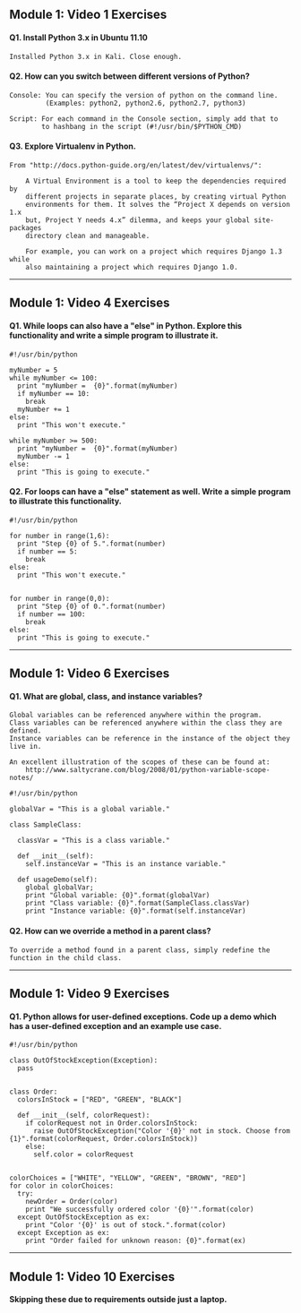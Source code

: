 ## Module 1: Video 1 Exercises

#### Q1\. Install Python 3.x in Ubuntu 11.10

```
Installed Python 3.x in Kali. Close enough.
```



#### Q2\. How can you switch between different versions of Python?

```
Console: You can specify the version of python on the command line.
         (Examples: python2, python2.6, python2.7, python3)

Script: For each command in the Console section, simply add that to
        to hashbang in the script (#!/usr/bin/$PYTHON_CMD)
```



#### Q3\. Explore Virtualenv in Python.

```
From "http://docs.python-guide.org/en/latest/dev/virtualenvs/":

    A Virtual Environment is a tool to keep the dependencies required by
    different projects in separate places, by creating virtual Python 
    environments for them. It solves the “Project X depends on version 1.x 
    but, Project Y needs 4.x” dilemma, and keeps your global site-packages
    directory clean and manageable.

    For example, you can work on a project which requires Django 1.3 while 
    also maintaining a project which requires Django 1.0.
```

---

## Module 1: Video 4 Exercises

#### Q1\. While loops can also have a "else" in Python. Explore this functionality and write a simple program to illustrate it.

```
#!/usr/bin/python

myNumber = 5
while myNumber <= 100:
  print "myNumber =  {0}".format(myNumber)
  if myNumber == 10:
    break
  myNumber += 1
else:
  print "This won't execute."

while myNumber >= 500:
  print "myNumber =  {0}".format(myNumber)
  myNumber -= 1
else:
  print "This is going to execute."
```


#### Q2\. For loops can have a "else" statement as well. Write a simple program to illustrate this functionality.

```
#!/usr/bin/python

for number in range(1,6):
  print "Step {0} of 5.".format(number)
  if number == 5:
    break
else:
  print "This won't execute."


for number in range(0,0):
  print "Step {0} of 0.".format(number)
  if number == 100:
    break
else:
  print "This is going to execute."
```

---

## Module 1: Video 6 Exercises

#### Q1\. What are global, class, and instance variables?

```
Global variables can be referenced anywhere within the program.
Class variables can be referenced anywhere within the class they are defined.
Instance variables can be reference in the instance of the object they live in.

An excellent illustration of the scopes of these can be found at:
    http://www.saltycrane.com/blog/2008/01/python-variable-scope-notes/
```

```
#!/usr/bin/python

globalVar = "This is a global variable."

class SampleClass:

  classVar = "This is a class variable."

  def __init__(self):
    self.instanceVar = "This is an instance variable."

  def usageDemo(self):
    global globalVar;
    print "Global variable: {0}".format(globalVar)
    print "Class variable: {0}".format(SampleClass.classVar)
    print "Instance variable: {0}".format(self.instanceVar)
```

#### Q2\. How can we override a method in a parent class?

```
To override a method found in a parent class, simply redefine the function in the child class.
```
---

## Module 1: Video 9 Exercises

#### Q1\. Python allows for user-defined exceptions. Code up a demo which has a user-defined exception and an example use case.

```
#!/usr/bin/python

class OutOfStockException(Exception):
  pass


class Order:  
  colorsInStock = ["RED", "GREEN", "BLACK"]
  
  def __init__(self, colorRequest):
    if colorRequest not in Order.colorsInStock:
      raise OutOfStockException("Color '{0}' not in stock. Choose from {1}".format(colorRequest, Order.colorsInStock))
    else:
      self.color = colorRequest


colorChoices = ["WHITE", "YELLOW", "GREEN", "BROWN", "RED"]
for color in colorChoices:
  try:
    newOrder = Order(color)
    print "We successfully ordered color '{0}'".format(color)
  except OutOfStockException as ex:
    print "Color '{0}' is out of stock.".format(color)
  except Exception as ex:
    print "Order failed for unknown reason: {0}".format(ex)
```

---

## Module 1: Video 10 Exercises

#### Skipping these due to requirements outside just a laptop.